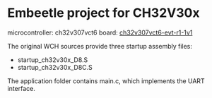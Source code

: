 # Embeetle project for CH32V30x

microcontroller: ch32v307vct6
board: [ch32v307vct6-evt-r1-1v1](https://embeetle.com/#supported-hardware/wch/boards/ch32v307vct6-evt-r1-1v1)

The original WCH sources provide three startup assembly files:
- startup_ch32v30x_D8.S
- startup_ch32v30x_D8C.S

The application folder contains main.c, which implements the UART interface.
